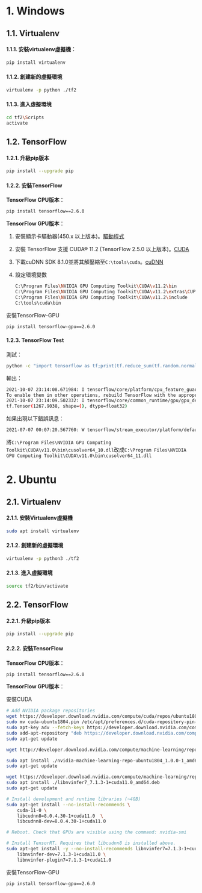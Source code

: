 # 1. Windows

## 1.1. Virtualenv

#### 1.1.1. 安裝virtualenv虛擬機： 

```bash
pip install virtualenv
```



#### 1.1.2. 創建新的虛擬環境

```bash
virtualenv -p python ./tf2 
```



#### 1.1.3. 進入虛擬環境

```bash
cd tf2\Scripts 
activate 
```



## 1.2. TensorFlow

#### 1.2.1. 升級pip版本

```bash
pip install --upgrade pip 
```



#### 1.2.2. 安裝TensorFlow

**TensorFlow CPU版本**：

```bash
pip install tensorflow==2.6.0
```



**TensorFlow GPU版本**：

1. 安裝顯示卡驅動器(450.x 以上版本)。[驅動程式](https://www.nvidia.com/download/index.aspx?lang=en-us)
2. 安裝 TensorFlow 支援 CUDA® 11.2 (TensorFlow 2.5.0 以上版本)。[CUDA](https://developer.nvidia.com/cuda-toolkit-archive)
3. 下載cuDNN SDK 8.1.0並將其解壓縮至`C:\tools\cuda`。[cuDNN](https://developer.nvidia.com/rdp/cudnn-archive)

4. 設定環境變數

   ```bash
   C:\Program Files\NVIDIA GPU Computing Toolkit\CUDA\v11.2\bin
   C:\Program Files\NVIDIA GPU Computing Toolkit\CUDA\v11.2\extras\CUPTI\lib64
   C:\Program Files\NVIDIA GPU Computing Toolkit\CUDA\v11.2\include
   C:\tools\cuda\bin
   ```

安裝TensorFlow-GPU

```bash
pip install tensorflow-gpu==2.6.0
```



#### 1.2.3. TensorFlow Test

測試：

```bash
python -c "import tensorflow as tf;print(tf.reduce_sum(tf.random.normal([1000, 1000])))"
```

輸出：

```bash
2021-10-07 23:14:08.671984: I tensorflow/core/platform/cpu_feature_guard.cc:142] This TensorFlow binary is optimized with oneAPI Deep Neural Network Library (oneDNN) to use the following CPU instructions in performance-critical operations:  AVX AVX2
To enable them in other operations, rebuild TensorFlow with the appropriate compiler flags.
2021-10-07 23:14:09.502332: I tensorflow/core/common_runtime/gpu/gpu_device.cc:1510] Created device /job:localhost/replica:0/task:0/device:GPU:0 with 8963 MB memory:  -> device: 0, name: GeForce RTX 2080 Ti, pci bus id: 0000:26:00.0, compute capability: 7.5
tf.Tensor(1267.9038, shape=(), dtype=float32)
```



如果出現以下錯誤訊息：

```bash
2021-07-07 00:07:20.567760: W tensorflow/stream_executor/platform/default/dso_loader.cc:64] Could not load dynamic library 'cusolver64_11.dll'; dlerror: cusolver64_11.dll not found
```

將`C:\Program Files\NVIDIA GPU Computing Toolkit\CUDA\v11.0\bin\cusolver64_10.dll`改成`C:\Program Files\NVIDIA GPU Computing Toolkit\CUDA\v11.0\bin\cusolver64_11.dll`



# 2. Ubuntu

## 2.1. Virtualenv

#### 2.1.1. 安裝Virtualenv虛擬機

```bash
sudo apt install virtualenv
```



#### 2.1.2. 創建新的虛擬環境

```bash
virtualenv -p python3 ./tf2
```



#### 2.1.3. 進入虛擬環境

```bash
source tf2/bin/activate  
```



## 2.2. TensorFlow

#### 2.2.1. 升級pip版本

```bash
pip install --upgrade pip
```



#### 2.2.2. 安裝TensorFlow

**TensorFlow CPU版本**：

```bash
pip install tensorflow==2.6.0
```



**TensorFlow GPU版本**：

安裝CUDA

```bash
# Add NVIDIA package repositories
wget https://developer.download.nvidia.com/compute/cuda/repos/ubuntu1804/x86_64/cuda-ubuntu1804.pin
sudo mv cuda-ubuntu1804.pin /etc/apt/preferences.d/cuda-repository-pin-600
sudo apt-key adv --fetch-keys https://developer.download.nvidia.com/compute/cuda/repos/ubuntu1804/x86_64/7fa2af80.pub
sudo add-apt-repository "deb https://developer.download.nvidia.com/compute/cuda/repos/ubuntu1804/x86_64/ /"
sudo apt-get update

wget http://developer.download.nvidia.com/compute/machine-learning/repos/ubuntu1804/x86_64/nvidia-machine-learning-repo-ubuntu1804_1.0.0-1_amd64.deb

sudo apt install ./nvidia-machine-learning-repo-ubuntu1804_1.0.0-1_amd64.deb
sudo apt-get update

wget https://developer.download.nvidia.com/compute/machine-learning/repos/ubuntu1804/x86_64/libnvinfer7_7.1.3-1+cuda11.0_amd64.deb
sudo apt install ./libnvinfer7_7.1.3-1+cuda11.0_amd64.deb
sudo apt-get update

# Install development and runtime libraries (~4GB)
sudo apt-get install --no-install-recommends \
    cuda-11-0 \
    libcudnn8=8.0.4.30-1+cuda11.0  \
    libcudnn8-dev=8.0.4.30-1+cuda11.0

# Reboot. Check that GPUs are visible using the command: nvidia-smi

# Install TensorRT. Requires that libcudnn8 is installed above.
sudo apt-get install -y --no-install-recommends libnvinfer7=7.1.3-1+cuda11.0 \
    libnvinfer-dev=7.1.3-1+cuda11.0 \
    libnvinfer-plugin7=7.1.3-1+cuda11.0
```

安裝TensorFlow-GPU

```bash
pip install tensorflow-gpu==2.6.0
```

